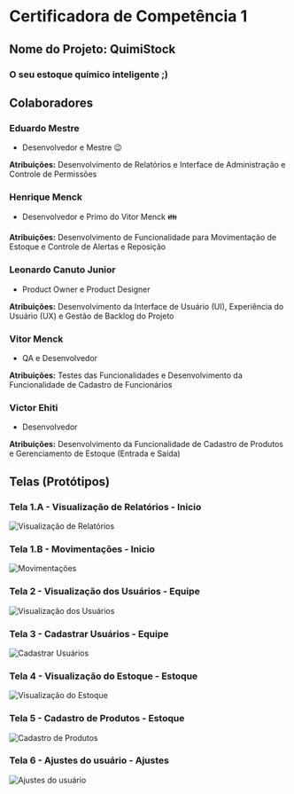 # Certificadora de Competência 1
## Nome do Projeto: QuimiStock
### O seu estoque químico inteligente ;)


## Colaboradores
### Eduardo Mestre
- Desenvolvedor e Mestre 😉

**Atribuições:** Desenvolvimento de Relatórios e Interface de Administração e Controle de Permissões


### Henrique Menck
- Desenvolvedor e Primo do Vitor Menck 👪

**Atribuições:** Desenvolvimento de Funcionalidade para Movimentação de Estoque e Controle de Alertas e Reposição


### Leonardo Canuto Junior
- Product Owner e Product Designer

**Atribuições:** Desenvolvimento da Interface de Usuário (UI), Experiência do Usuário (UX) e Gestão de Backlog do Projeto

### Vitor Menck
- QA e Desenvolvedor

**Atribuições:** Testes das Funcionalidades e Desenvolvimento da Funcionalidade de Cadastro de Funcionários


### Victor Ehiti
- Desenvolvedor

**Atribuições:** Desenvolvimento da Funcionalidade de Cadastro de Produtos e Gerenciamento de Estoque (Entrada e Saída)


## Telas (Protótipos)
### Tela 1.A - Visualização de Relatórios - Inicio
![Visualização de Relatórios](https://github.com/victortamay/CertificadoraDaCompet-ncia1/blob/main/prototypes/Tela%201.A%20-%20Visualiza%C3%A7%C3%A3o%20de%20Relat%C3%B3rios%20-%20%5BInicio%5D.png?raw=true)

### Tela 1.B - Movimentações - Inicio
![Movimentações](https://github.com/victortamay/CertificadoraDaCompet-ncia1/blob/main/prototypes/Tela%201.B%20-%20Movimenta%C3%A7%C3%B5es%20-%20%5BInicio%5D.png?raw=true)

### Tela 2 - Visualização dos Usuários - Equipe
![Visualização dos Usuários](https://github.com/victortamay/CertificadoraDaCompet-ncia1/blob/main/prototypes/Tela%202%20-%20Visualiza%C3%A7%C3%A3o%20dos%20Usu%C3%A1rios%20-%20%5BEquipe%5D.png?raw=true)

### Tela 3 - Cadastrar Usuários - Equipe
![Cadastrar Usuários](https://github.com/victortamay/CertificadoraDaCompet-ncia1/blob/main/prototypes/Tela%203%20-%20Cadastrar%20Usu%C3%A1rios%20-%20%5BEquipe%5D.png?raw=true)

### Tela 4 - Visualização do Estoque - Estoque
![Visualização do Estoque](https://github.com/victortamay/CertificadoraDaCompet-ncia1/blob/main/prototypes/Tela%204%20-%20Visualiza%C3%A7%C3%A3o%20do%20Estoque%20-%20%5BEstoque%5D.png?raw=true)

### Tela 5 - Cadastro de Produtos - Estoque
![Cadastro de Produtos](https://github.com/victortamay/CertificadoraDaCompet-ncia1/blob/main/prototypes/Tela%205%20-%20Cadastro%20de%20Produtos%20-%20%5BEstoque%5D.png?raw=true)

### Tela 6 - Ajustes do usuário - Ajustes
![Ajustes do usuário](https://github.com/victortamay/CertificadoraDaCompet-ncia1/blob/main/prototypes/Tela%206%20-%20Ajustes%20do%20usu%C3%A1rio%20-%20%5BAjustes%5D.png?raw=true)
